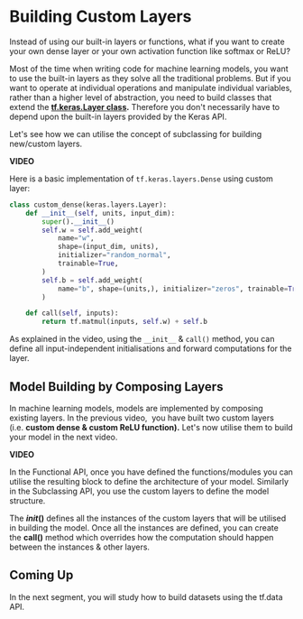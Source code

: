 # Building Custom Layers

Instead of using our built-in layers or functions, what if you want to create your own dense layer or your own activation function like softmax or ReLU?

Most of the time when writing code for machine learning models, you want to use the built-in layers as they solve all the traditional problems. But if you want to operate at individual operations and manipulate individual variables, rather than a higher level of abstraction, you need to build classes that extend the **[tf.keras.Layer class](https://www.tensorflow.org/api_docs/python/tf/keras/layers/Layer).** Therefore you don't necessarily have to depend upon the built-in layers provided by the Keras API. 

Let's see how we can utilise the concept of subclassing for building new/custom layers.

**VIDEO**

Here is a basic implementation of `tf.keras.layers.Dense` using custom layer:

```python
class custom_dense(keras.layers.Layer):
    def __init__(self, units, input_dim):
        super().__init__()
        self.w = self.add_weight(
            name="w",
            shape=(input_dim, units),
            initializer="random_normal",
            trainable=True,
        )
        self.b = self.add_weight(
            name="b", shape=(units,), initializer="zeros", trainable=True
        )

    def call(self, inputs):
        return tf.matmul(inputs, self.w) + self.b
```

As explained in the video, using the `__init__` & `call()` method, you can define all input-independent initialisations and forward computations for the layer.

## Model Building by Composing Layers

In machine learning models, models are implemented by composing existing layers. In the previous video,  you have built two custom layers (i.e. **custom dense & custom ReLU function).** Let's now utilise them to build your model in the next video.

**VIDEO**

In the Functional API, once you have defined the functions/modules you can utilise the resulting block to define the architecture of your model. Similarly in the Subclassing API, you use the custom layers to define the model structure.

The **_init_()** defines all the instances of the custom layers that will be utilised in building the model. Once all the instances are defined, you can create the **call()** method which overrides how the computation should happen between the instances & other layers.

## Coming Up

In the next segment, you will study how to build datasets using the tf.data API.